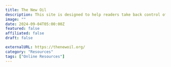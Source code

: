 ```yaml
---
title: The New Oil
description: This site is designed to help readers take back control of their data and regain their privacy online.
image: ""
date: 2024-09-04T05:00:00Z
featured: false
affiliated: false
draft: false

externalURL: https://thenewoil.org/
category: "Resources"
tags: ["Online Resources"]
---
```

